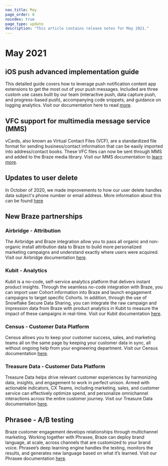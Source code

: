 ```yaml
---
nav_title: May
page_order: 8
noindex: true
page_type: update
description: "This article contains release notes for May 2021."
---
```


# May 2021

## iOS push advanced implementation guide

This detailed guide covers how to leverage push notification content app extensions to get the most out of your push messages. Included are three custom use cases built by our team (interactive push, data capture push, and progress-based push), accompanying code snippets, and guidance on logging analytics. Visit our documentation here to read [more](/docs/developer_guide/platform_integration_guides/ios/push_notifications/implementation_guide/).

## VFC support for multimedia message service (MMS)

vCards, also known as Virtual Contact Files (VCF), are a standardized file format for sending business/contact information that can be easily imported into address/contact books. These VFC files can now be sent through MMS and added to the Braze media library. Visit our MMS documentation to [learn more]({{site.baseurl}}/user_guide/message_building_by_channel/sms/mms/create/).

## Updates to user delete

In October of 2020, we made improvements to how our user delete handles data subject's phone number or email address. More information about this can be found [here](https://www.braze.com/docs/help/release_notes/2020/october/)

## New Braze partnerships

### Airbridge - Attribution

The Airbridge and Braze integration allow you to pass all organic and non-organic install attribution data to Braze to build more personalized marketing campaigns and understand exactly where users were acquired. Visit our Airbridge documentation [here]({{site.baseurl}}/partners/message_orchestration/attribution/airbridge/).

### Kubit - Analytics

Kubit is a no-code, self-service analytics platform that delivers instant product insights. Through the seamless no-code integration with Braze, you can import user Cohort information into Braze and launch engagement campaigns to target specific Cohorts. In addition, through the use of Snowflake Secure Data Sharing, you can integrate the raw campaign and impression data from Braze with product analytics in Kubit to measure the impact of these campaigns in real-time. Visit our Kubit documentation [here]({{site.baseurl}}/partners/data_and_infrastructure_agility/analytics/kubit/).

### Census - Customer Data Platform

Census allows you to keep your customer success, sales, and marketing teams all on the same page by keeping your customer data in sync, all without ongoing help from your engineering department. Visit our Census documentation [here]({{site.baseurl}}/partners/data_and_infrastructure_agility/customer_data_platform/census/).

### Treasure Data - Customer Data Platform

Treasure Data helps drive relevant customer experiences by harmonizing data, insights, and engagement to work in perfect unison. Armed with actionable indicators, CX Teams, including marketing, sales, and customer service can effectively optimize spend, and personalize omnichannel interactions across the entire customer journey. Visit our Treasure Data documentation [here]({{site.baseurl}}/partners/data_and_infrastructure_agility/customer_data_platform/treasure_data/).

## Phrasee - A/B testing

Braze customer engagement develops relationships through multichannel marketing. Working together with Phrasee, Braze can deploy brand language, at scale, across channels that are customized to your brand voice. Phrasee’s deep learning engine handles the testing, monitors the results, and generates new language based on what it’s learned. Visit our Phrasee documentation [here]({{site.baseurl}}/partners/data_and_infrastructure_agility/ab_testing/phrasee/).